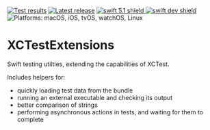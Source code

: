 [comment]: <> (Header Generated by ActionStatus 1.0.2 - 365)

[![Test results][tests shield]][actions] [![Latest release][release shield]][releases] [![swift 5.1 shield] ![swift dev shield]][swift] ![Platforms: macOS, iOS, tvOS, watchOS, Linux][platforms shield]

[release shield]: https://img.shields.io/github/v/release/elegantchaos/XCTestExtensions
[platforms shield]: https://img.shields.io/badge/platforms-macOS_iOS_tvOS_watchOS_Linux-lightgrey.svg?style=flat "macOS, iOS, tvOS, watchOS, Linux"
[tests shield]: https://github.com/elegantchaos/XCTestExtensions/workflows/Tests/badge.svg
[swift 5.1 shield]: https://img.shields.io/badge/swift-5.1-F05138.svg "Swift 5.1"
[swift dev shield]: https://img.shields.io/badge/swift-dev-F05138.svg "Swift dev"

[swift]: https://swift.org
[releases]: https://github.com/elegantchaos/XCTestExtensions/releases
[actions]: https://github.com/elegantchaos/XCTestExtensions/actions

[comment]: <> (End of ActionStatus Header)

# XCTestExtensions

Swift testing utilties, extending the capabilities of XCTest.

Includes helpers for:

- quickly loading test data from the bundle
- running an external executable and checking its output
- better comparison of strings
- performing asynchronous actions in tests, and waiting for them to complete


